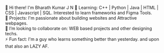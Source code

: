 👋 Hi there! I'm Bharath Kumar J N 
🌱 Learning: C++ | Python | Java | HTML | CSS | Javascript | SQL. Interested to learn frameworks and Figma Tools.   
🚀 Projects: I'm passionate about building websites and Attractive webpages.   
👯 I’m looking to collaborate on: WEB based projects and other designing techs.  
⚡ Fun fact: I'm a guy who learns something better than yesterday. and upon that also an LAZY AF.

